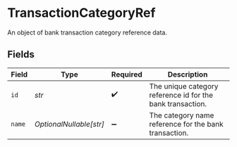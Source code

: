 # TransactionCategoryRef

An object of bank transaction category reference data.


## Fields

| Field                                                      | Type                                                       | Required                                                   | Description                                                |
| ---------------------------------------------------------- | ---------------------------------------------------------- | ---------------------------------------------------------- | ---------------------------------------------------------- |
| `id`                                                       | *str*                                                      | :heavy_check_mark:                                         | The unique category reference id for the bank transaction. |
| `name`                                                     | *OptionalNullable[str]*                                    | :heavy_minus_sign:                                         | The category name reference for the bank transaction.      |